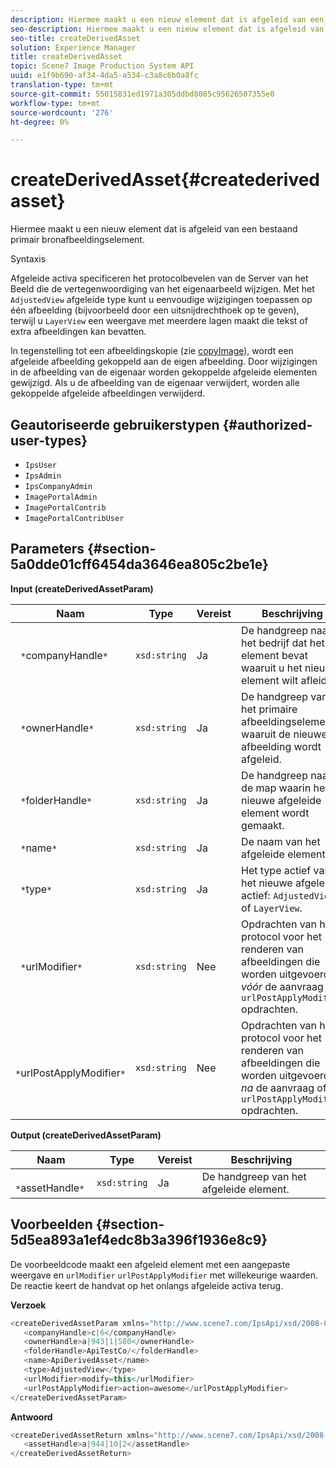 ```yaml
---
description: Hiermee maakt u een nieuw element dat is afgeleid van een bestaand primair bronafbeeldingselement.
seo-description: Hiermee maakt u een nieuw element dat is afgeleid van een bestaand primair bronafbeeldingselement.
seo-title: createDerivedAsset
solution: Experience Manager
title: createDerivedAsset
topic: Scene7 Image Production System API
uuid: e1f9b690-af34-4da5-a534-c3a8c6b0a8fc
translation-type: tm+mt
source-git-commit: 55015831ed1971a305ddbd8085c95626507355e0
workflow-type: tm+mt
source-wordcount: '276'
ht-degree: 0%

---
```



# createDerivedAsset{#createderivedasset}

Hiermee maakt u een nieuw element dat is afgeleid van een bestaand primair bronafbeeldingselement.

Syntaxis

<!--<a id="section_FE43FF204ED644C2AC901AF45982E942"></a>-->

Afgeleide activa specificeren het protocolbevelen van de Server van het Beeld die de vertegenwoordiging van het eigenaarbeeld wijzigen. Met het `AdjustedView` afgeleide type kunt u eenvoudige wijzigingen toepassen op één afbeelding (bijvoorbeeld door een uitsnijdrechthoek op te geven), terwijl u `LayerView` een weergave met meerdere lagen maakt die tekst of extra afbeeldingen kan bevatten.

In tegenstelling tot een afbeeldingskopie (zie [copyImage](../../../operations/c-operations-intro/c-methods/r-copy-image.md#reference-0785131e690b4ad08be69172023f35d0)), wordt een afgeleide afbeelding gekoppeld aan de eigen afbeelding. Door wijzigingen in de afbeelding van de eigenaar worden gekoppelde afgeleide elementen gewijzigd. Als u de afbeelding van de eigenaar verwijdert, worden alle gekoppelde afgeleide afbeeldingen verwijderd.

## Geautoriseerde gebruikerstypen {#authorized-user-types}

* `IpsUser`
* `IpsAdmin`
* `IpsCompanyAdmin`
* `ImagePortalAdmin`
* `ImagePortalContrib`
* `ImagePortalContribUser`

## Parameters {#section-5a0dde01cff6454da3646ea805c2be1e}

**Input (createDerivedAssetParam)**

| Naam | Type | Vereist | Beschrijving |
|---|---|---|---|
| ` *`companyHandle`*` | `xsd:string` | Ja | De handgreep naar het bedrijf dat het element bevat waaruit u het nieuwe element wilt afleiden. |
| ` *`ownerHandle`*` | `xsd:string` | Ja | De handgreep van het primaire afbeeldingselement waaruit de nieuwe afbeelding wordt afgeleid. |
| ` *`folderHandle`*` | `xsd:string` | Ja | De handgreep naar de map waarin het nieuwe afgeleide element wordt gemaakt. |
| ` *`name`*` | `xsd:string` | Ja | De naam van het afgeleide element. |
| ` *`type`*` | `xsd:string` | Ja | Het type actief van het nieuwe afgeleide actief: `AdjustedView` of `LayerView`. |
| ` *`urlModifier`*` | `xsd:string` | Nee | Opdrachten van het protocol voor het renderen van afbeeldingen die worden uitgevoerd *vóór* de aanvraag of `urlPostApplyModifier` opdrachten. |
| ` *`urlPostApplyModifier`*` | `xsd:string` | Nee | Opdrachten van het protocol voor het renderen van afbeeldingen die worden uitgevoerd *na* de aanvraag of `urlPostApplyModifier` opdrachten. |

**Output (createDerivedAssetParam)**

| Naam | Type | Vereist | Beschrijving |
|---|---|---|---|
| ` *`assetHandle`*` | `xsd:string` | Ja | De handgreep van het afgeleide element. |

## Voorbeelden {#section-5d5ea893a1ef4edc8b3a396f1936e8c9}

De voorbeeldcode maakt een afgeleid element met een aangepaste weergave en `urlModifier` `urlPostApplyModifier` met willekeurige waarden. De reactie keert de handvat op het onlangs afgeleide activa terug.

**Verzoek**

```java
<createDerivedAssetParam xmlns="http://www.scene7.com/IpsApi/xsd/2008-01-15">
   <companyHandle>c|6</companyHandle>
   <ownerHandle>a|943|1|580</ownerHandle>
   <folderHandle>ApiTestCo/</folderHandle>
   <name>ApiDerivedAsset</name>
   <type>AdjustedView</type>
   <urlModifier>modify=this</urlModifier>
   <urlPostApplyModifier>action=awesome</urlPostApplyModifier>
</createDerivedAssetParam>
```

**Antwoord**

```java
<createDerivedAssetReturn xmlns="http://www.scene7.com/IpsApi/xsd/2008-01-15">
   <assetHandle>a|944|10|2</assetHandle>
</createDerivedAssetReturn>
```

